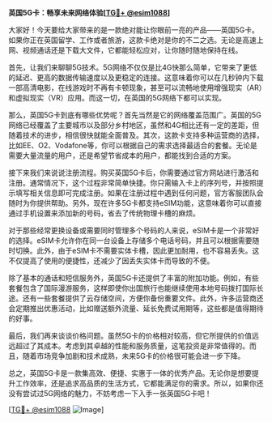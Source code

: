 **英国5G卡：畅享未来网络体验[[TG💪+ @esim1088](https://t.me/s/esim1088)]**

大家好！今天要给大家带来的是一款绝对能让你眼前一亮的产品——英国5G卡。如果你正在英国留学、工作或者旅游，这款卡绝对是你的不二之选。无论是高速上网、视频通话还是下载大文件，它都能轻松应对，让你随时随地保持在线。

首先，让我们来聊聊5G技术。5G网络不仅仅是比4G快那么简单，它带来了更低的延迟、更高的数据传输速度以及更稳定的连接。这意味着你可以在几秒钟内下载一部高清电影，在线游戏时不再有卡顿现象，甚至可以流畅地使用增强现实（AR）和虚拟现实（VR）应用。而这一切，在英国的5G网络下都可以实现。

那么，英国5G卡到底有哪些优势呢？首先当然是它的网络覆盖范围广。英国的5G网络已经覆盖了主要城市以及部分乡村地区，虽然和4G相比还有一定的差距，但随着技术的进步，相信很快就能全面普及。其次，这款卡支持多种运营商的选择，比如EE、O2、Vodafone等，你可以根据自己的需求选择最适合的套餐。无论是需要大量流量的用户，还是希望节省成本的用户，都能找到合适的方案。

接下来我们来说说注册流程。购买英国5G卡后，你需要通过官方网站进行激活和注册。通常情况下，这个过程非常简单快捷。你只需输入卡上的序列号，并按照提示填写相关信息即可完成注册。如果在注册过程中遇到任何问题，官方客服团队会随时为你提供帮助。另外，现在许多5G卡都支持eSIM功能，这意味着你可以直接通过手机设置来添加新的号码，省去了传统物理卡槽的麻烦。

对于那些经常更换设备或需要同时管理多个号码的人来说，eSIM卡是一个非常好的选择。eSIM卡允许你在同一台设备上存储多个电话号码，并且可以根据需要随时切换。此外，由于eSIM卡不需要实体卡槽，因此更加耐用，也不容易丢失。这不仅提高了使用的便捷性，还减少了因丢失实体卡而导致的不便。

除了基本的通话和短信服务外，英国5G卡还提供了丰富的附加功能。例如，有些套餐包含了国际漫游服务，这样即使你出国旅行也能继续使用本地号码拨打国际长途。还有一些套餐提供了云存储空间，方便你备份重要文件。此外，许多运营商还会定期推出优惠活动，比如赠送额外流量、延长免费试用期等，这些都是值得期待的好事。

最后，我们再来谈谈价格问题。虽然5G卡的价格相对较高，但它所提供的价值远远超过了其成本。考虑到其卓越的性能和服务质量，这笔投资是非常值得的。而且，随着市场竞争加剧和技术成熟，未来5G卡的价格很可能会进一步下降。

总之，英国5G卡是一款集高效、便捷、实惠于一体的优秀产品。无论你是想要提升工作效率，还是追求高品质的生活方式，它都能满足你的需求。所以，如果你还没有尝试过5G网络的魅力，不妨考虑一下入手一张英国5G卡吧！

[[TG💪+ @esim1088](https://t.me/s/esim1088) ![Image](https://i.postimg.cc/4NQfJmqS/Snipaste-2025-05-13-00-14-12.png)]